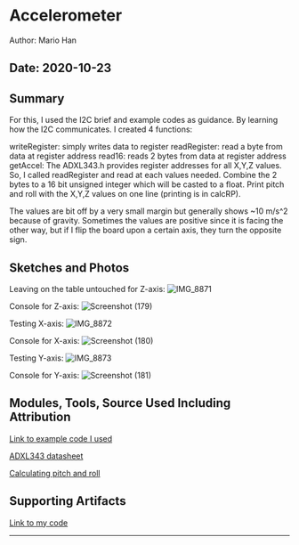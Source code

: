#  Accelerometer

Author: Mario Han

Date: 2020-10-23
-----

## Summary

For this, I used the I2C brief and example codes as guidance. By learning how the I2C communicates. I created 4 functions:

writeRegister: simply writes data to register
readRegister: read a byte from data at register address
read16: reads 2 bytes from data at register address
getAccel: The ADXL343.h provides register addresses for all X,Y,Z values. So, I called readRegister and read at each values needed. Combine the 2 bytes to a 16 bit unsigned integer which will be casted to a float. Print pitch and roll with the X,Y,Z values on one line (printing is in calcRP).

The values are bit off by a very small margin but generally shows ~10 m/s^2 because of gravity. Sometimes the values are positive since it is facing the other way, but if I flip the board upon a certain axis, they turn the opposite sign.

## Sketches and Photos

Leaving on the table untouched for Z-axis:
![IMG_8871](https://user-images.githubusercontent.com/45515930/97054434-c7e35c80-1552-11eb-9cec-05a1be683443.JPG)

Console for Z-axis:
![Screenshot (179)](https://user-images.githubusercontent.com/45515930/97054447-d03b9780-1552-11eb-8fd5-a96755d2946e.png)

Testing X-axis:
![IMG_8872](https://user-images.githubusercontent.com/45515930/97054479-dd588680-1552-11eb-974d-b799e1c3b41c.JPG)

Console for X-axis:
![Screenshot (180)](https://user-images.githubusercontent.com/45515930/97054514-e77a8500-1552-11eb-8195-0e25f197f427.png)

Testing Y-axis:
![IMG_8873](https://user-images.githubusercontent.com/45515930/97054526-eea19300-1552-11eb-8efe-bc38dd09583a.JPG)

Console for Y-axis:
![Screenshot (181)](https://user-images.githubusercontent.com/45515930/97054547-f6613780-1552-11eb-9146-31ccc0799ea3.png)


## Modules, Tools, Source Used Including Attribution

[Link to example code I used](https://github.com/BU-EC444/code-examples/tree/master/i2c-accel)

[ADXL343 datasheet](https://cdn-learn.adafruit.com/assets/assets/000/070/556/original/adxl343.pdf?1549287964)

[Calculating pitch and roll](https://wiki.dfrobot.com/How_to_Use_a_Three-Axis_Accelerometer_for_Tilt_Sensing)

## Supporting Artifacts

[Link to my code](https://github.com/BU-EC444/Han-Mario-1/tree/master/skills/cluster-3/23/code)

-----
